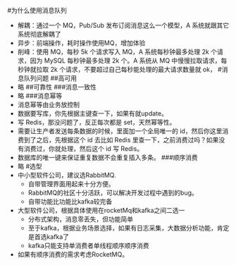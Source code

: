 #为什么使用消息队列
* 解耦：通过一个 MQ，Pub/Sub 发布订阅消息这么一个模型，A 系统就跟其它系统彻底解耦了
* 异步：前端操作，耗时操作使用MQ，增加体验
* 削峰：使用 MQ，每秒 5k 个请求写入 MQ，A 系统每秒钟最多处理 2k 个请求，因为 MySQL 每秒钟最多处理 2k 个。A 系统从 MQ 中慢慢拉取请求，每秒钟就拉取 2k 个请求，不要超过自己每秒能处理的最大请求数量就 ok，
#消息队列问题
##高可用
* 略
##可靠性
###消息一致性
* 略
###消息幂等
* 消息幂等由业务放控制
* 数据要写库，你先根据主键查一下，如果有就update。
* 写 Redis，那没问题了，反正每次都是 set，天然幂等性。
* 需要让生产者发送每条数据的时候，里面加一个全局唯一的 id，然后你这里消费到了之后，先根据这个 id 去比如 Redis 里查一下，之前消费过吗？如果没有消费过，你就处理，然后这个 id 写 Redis。
* 数据库的唯一键来保证重复数据不会重复插入多条。
###顺序消费
* 略
#选型
* 中小型软件公司，建议选RabbitMQ.
   * 自带管理界面用起来十分方便。
   * RabbitMQ的社区十分活跃，可以解决开发过程中遇到的bug。
   * 自带功能比功能比kafka较完备
* 大型软件公司，根据具体使用在rocketMq和kafka之间二选一
   * 分布式架构，消息零丢失，但功能简单
   * 至于kafka，根据业务场景选择，如果有日志采集，大数据分析功能，肯定是首选kafka了
   * kafka只能支持单消费者单线程顺序顺序消费
* 如果有顺序消费的需求考虑RocketMQ。 
